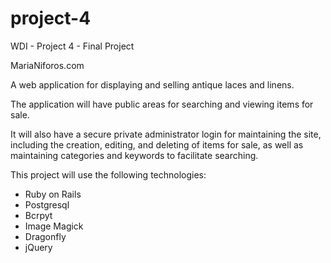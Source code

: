 # project-4
WDI - Project 4 - Final Project

MariaNiforos.com

A web application for displaying and selling antique laces and linens.

The application will have public areas for searching and viewing items for sale.

It will also have a secure private administrator login for maintaining the site, including the creation, editing, and deleting of items for sale, as well as maintaining categories and keywords to facilitate searching.

This project will use the following technologies:
- Ruby on Rails
- Postgresql
- Bcrpyt
- Image Magick
- Dragonfly
- jQuery
